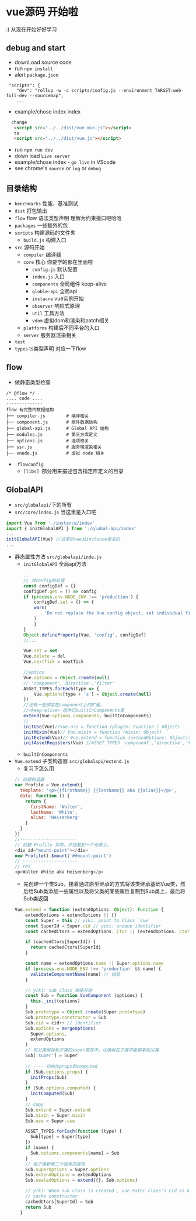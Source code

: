 # vue源码 开始啦

:) 从现在开始好好学习

## debug and start
- downLoad source code
- run `npm install`
- alert `package.json`
``` 
 "scripts": {
    "dev": "rollup -w -c scripts/config.js --environment TARGET:web-full-dev --sourcemap",
    ...
```
- example/chose index index
``` html
  change
   <script src="../../dist/vue.min.js"></script>
   to
   <script src="../../dist/vue.js"></script>
```
- run `npm run dev`
- down load `Live server` 
- example/chose index - `go live` in VScode
- see chrome's `source` or `log` or `debug`

## 目录结构
- `benchmarks` 性能、基准测试
- `dist` 打包输出
- `flow` flow 语法类型声明 理解为约束接口吧哈哈
- `packages` 一些额外的包
- `scripts` 构建源码的文件夹
  - `build.js` 构建入口
- `src` 源码开始
  - `compiler` 编译器
  - `core` 核心 你要学的都在里面啦
    - `config.js` 默认配置
    - `index.js` 入口
    - `components` 全局组件 keep-alive
    - `globle-api` 全局api 
    - `instacne` vue实例开始
    - `observer` 响应式原理
    - `util` 工具方法
    - `vdom` 虚拟dom和渲染和patch相关
  - `platforms` 构建后不同平台的入口
  - `server` 服务器渲染相关
- `test`
- `types` ts类型声明 对应一下flow

## flow
- 做静态类型检查
```
/* @flow */
.... code ....
--------------
flow 有完整的数据结构
├── compiler.js        # 编译相关
├── component.js       # 组件数据结构
├── global-api.js      # Global API 结构
├── modules.js         # 第三方库定义
├── options.js         # 选项相关
├── ssr.js             # 服务端渲染相关
├── vnode.js           # 虚拟 node 相关
```
- `.flowconfig`
  -  `[libs] `部分用来描述包含指定库定义的目录

## GlobalAPI
- `src/globalapi/`下的所有
- `src/core/index.js` 当这里是入口吧
``` js
import Vue from './instance/index' 
import { initGlobalAPI } from './global-api/index'
...
initGlobalAPI(Vue) //这里的vue从instence里来的
... 
```
- 静态属性方法 `src/globalapi/inde.js`
  - `initGlobalAPI` 全局api方法
    ``` js
    ...
    // 对config的处理
    const configDef = {}
    configDef.get = () => config
    if (process.env.NODE_ENV !== 'production') {
        configDef.set = () => {
        warn(
            'Do not replace the Vue.config object, set individual fields instead.'
        )
        }
    }
    Object.defineProperty(Vue, 'config', configDef)
    //...

    Vue.set = set
    Vue.delete = del
    Vue.nextTick = nextTick

    //option    
    Vue.options = Object.create(null)
    // 'component','directive','filter'
    ASSET_TYPES.forEach(type => {
        Vue.options[type + 's'] = Object.create(null)
    })
    //还有一些绑定在component上的扩展，
    //<keep-alive> 组件见builtInComponents里 
    extend(Vue.options.components, builtInComponents)
    //
    initUse(Vue)//Vue.use = function (plugin: Function | Object)
    initMixin(Vue)// Vue.mixin = function (mixin: Object)
    initExtend(Vue)// Vue.extend = function (extendOptions: Object): Function 
    initAssetRegisters(Vue) //ASSET_TYPES 'component','directive','filter'

    ```
  - `builtInComponents`
- `Vue.extend` 子类构造器 `src/globalapi/extend.js`
  - 复习下怎么用
  ``` js
  // 创建构造器
  var Profile = Vue.extend({
    template: '<p>{{firstName}} {{lastName}} aka {{alias}}</p>',
    data: function () {
      return {
        firstName: 'Walter',
        lastName: 'White',
        alias: 'Heisenberg'
      }
    }
  })
  //----------------------
  // 创建 Profile 实例，并挂载到一个元素上。
  <div id="mount-point"></div>
  new Profile().$mount('##mount-point')
  // ---------------------
  // res
  <p>Walter White aka Heisenberg</p>
  ```
  - 先创建一个类Sub，接着通过原型继承的方式将该类继承基础Vue类，然后给Sub类添加一些属性以及将父类的某些属性复制到Sub类上，最后将Sub类返回
  ``` js
  Vue.extend = function (extendOptions: Object): Function {
      extendOptions = extendOptions || {}
      const Super = this // yiki: point to Class `Vue`
      const SuperId = Super.cid // yiki: unique identifier 
      const cachedCtors = extendOptions._Ctor || (extendOptions._Ctor = {}) // pool

      if (cachedCtors[SuperId]) {
        return cachedCtors[SuperId]
      }

      const name = extendOptions.name || Super.options.name
      if (process.env.NODE_ENV !== 'production' && name) {
        validateComponentName(name) // 校验
      }

      // yiki: sub class 继承开始
      const Sub = function VueComponent (options) {
        this._init(options)
      }
      Sub.prototype = Object.create(Super.prototype)
      Sub.prototype.constructor = Sub
      Sub.cid = cid++ // identifier
      Sub.options = mergeOptions(
        Super.options,
        extendOptions
      )
      // 将父类保存到子类的super属性中，以确保在子类中能够拿到父类
      Sub['super'] = Super
      
      // ---- 初始化props和computed  
      if (Sub.options.props) {
        initProps(Sub)
      }
      if (Sub.options.computed) {
        initComputed(Sub)
      }
      // copy
      Sub.extend = Super.extend
      Sub.mixin = Super.mixin
      Sub.use = Super.use

      ASSET_TYPES.forEach(function (type) {
        Sub[type] = Super[type]
      })
      if (name) {
        Sub.options.components[name] = Sub
      }
      // 给子类新增三个独有的属性
      Sub.superOptions = Super.options
      Sub.extendOptions = extendOptions
      Sub.sealedOptions = extend({}, Sub.options)

      // yiki: When sub class is created , use Fater class's cid as key, then store to `cachedCtors`
      // cache constructor
      cachedCtors[SuperId] = Sub
      return Sub
    }
  ```
